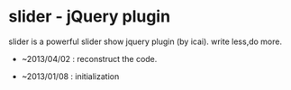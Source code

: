 slider - jQuery plugin
=======

slider is a  powerful slider show  jquery plugin (by icai). write less,do more.


 * ~2013/04/02 : reconstruct the code.

 * ~2013/01/08 : initialization

